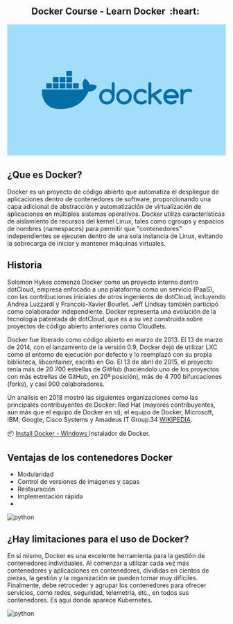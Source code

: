 
<h2 align="center">Docker Course - Learn Docker &nbsp;:heart:&nbsp;</h2>

![python](./images/docker.jpg)

## ¿Que es Docker? 

Docker es un proyecto de código abierto que automatiza el despliegue de aplicaciones dentro de contenedores de software, proporcionando una capa adicional de abstracción y automatización de virtualización de aplicaciones en múltiples sistemas operativos. Docker utiliza características de aislamiento de recursos del kernel Linux, tales como cgroups y espacios de nombres (namespaces) para permitir que "contenedores" independientes se ejecuten dentro de una sola instancia de Linux, evitando la sobrecarga de iniciar y mantener máquinas virtuales.


## Historia 
Solomon Hykes comenzó Docker como un proyecto interno dentro dotCloud, empresa enfocado a una plataforma como un servicio (PaaS), con las contribuciones iniciales de otros ingenieros de dotCloud, incluyendo Andrea Luzzardi y Francois-Xavier Bourlet. Jeff Lindsay también participó como colaborador independiente. Docker representa una evolución de la tecnología patentada de dotCloud, que es a su vez construida sobre proyectos de código abierto anteriores como Cloudlets.

Docker fue liberado como código abierto en marzo de 2013. El 13 de marzo de 2014, con el lanzamiento de la versión 0.9, Docker dejó de utilizar LXC como el entorno de ejecución por defecto y lo reemplazó con su propia biblioteca, libcontainer, escrito en Go. El 13 de abril de 2015, el proyecto tenía más de 20 700 estrellas de GitHub (haciéndolo uno de los proyectos con más estrellas de GitHub, en 20ª posición), más de 4 700 bifurcaciones (forks), y casi 900 colaboradores.

Un análisis en 2018 mostró las siguientes organizaciones como las principales contribuyentes de Docker: Red Hat (mayores contribuyentes, aún más que el equipo de Docker en sí), el equipo de Docker, Microsoft, IBM, Google, Cisco Systems y Amadeus IT Group.34 [WIKIPEDIA](https://es.wikipedia.org/wiki/Docker_(software)).<br>

📦 [Install Docker - Windows ](https://www.docker.com/products/docker-desktop) Instalador de Docker.<br>




## Ventajas de los contenedores Docker

- Modularidad
- Control de versiones de imágenes y capas
- Restauración
- Implementación rápida
- 

![python](./Images/Gui.PNG)

## ¿Hay limitaciones para el uso de Docker?

En sí mismo, Docker es una excelente herramienta para la gestión de contenedores individuales. Al comenzar a utilizar cada vez más contenedores y aplicaciones en contenedores, divididas en cientos de piezas, la gestión y la organización se pueden tornar muy difíciles. Finalmente, debe retroceder y agrupar los contenedores para ofrecer servicios, como redes, seguridad, telemetría, etc., en todos sus contenedores. Es aquí donde aparece Kubernetes.

![python](./images/docker1.jpg)




